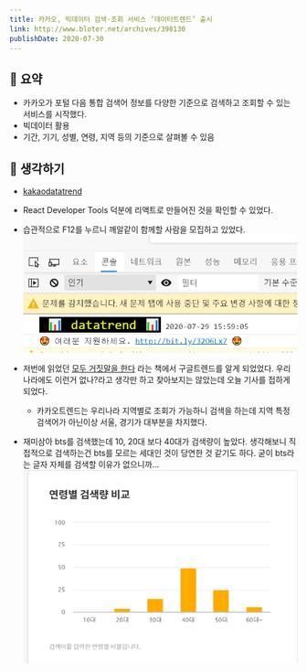 ```yaml
---
title: 카카오, 빅데이터 검색·조회 서비스 ‘데이터트렌드’ 출시
link: http://www.bloter.net/archives/398130
publishDate: 2020-07-30
---
```

## 📝 요약 

- 카카오가 포털 다음 통합 검색어 정보를 다양한 기준으로 검색하고 조회할 수 있는 서비스를 시작했다.  
- 빅데이터 활용  
- 기간, 기기, 성별, 연령, 지역 등의 기준으로 살펴볼 수 있음  

## 🤔 생각하기   

- [kakaodatatrend](https://datatrend.kakao.com/)  
- React Developer Tools 덕분에 리액트로 만들어진 것을 확인할 수 있었다.    
- 습관적으로 F12를 누르니 깨알같이 함께할 사람을 모집하고 있었다.  
    ![kakaodatatrend-careers](../../docs/img/kakaodatatrend.png)
- 저번에 읽었던 [모두 거짓말을 한다](https://books.google.co.kr/books/about/%EB%AA%A8%EB%91%90_%EA%B1%B0%EC%A7%93%EB%A7%90%EC%9D%84_%ED%95%9C%EB%8B%A4.html?id=pRBdDwAAQBAJ&printsec=frontcover&source=kp_read_button&redir_esc=y#v=onepage&q&f=false) 라는 책에서 구글트렌드를 알게 되었었다. 우리나라에도 이런거 없나?라고 생각만 하고 찾아보지는 않았는데 오늘 기사를 접하게 되었다.  
  - 카카오트렌드는 우리나라 지역별로 조회가 가능하니 검색을 하는데 지역 특정 검색어가 아닌이상 서울, 경기가 대부분을 차지했다.  

- 재미삼아 bts를 검색했는데 10, 20대 보다 40대가 검색량이 높았다. 생각해보니 직접적으로 검색하는건 bts를 모르는 세대인 것이 당연한 것 같기도 하다. 굳이 bts라는 글자 자체를 검색할 이유가 없으니까...
![kakaodatatrend-bts](../../docs/img/kakaodatatrend_bts.png)